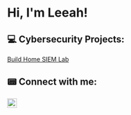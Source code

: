<h1>Hi, I'm Leeah! </h1>

<h2> 💻 Cybersecurity Projects:</h2>

[Build Home SIEM Lab](https://github.com/leeahcoffey/SIEM-LAB-Home-Project)

  
<h2> 📟 Connect with me:</h2>

[<img align="left" alt="JoshMadakor | LinkedIn" width="22px" src="https://cdn.jsdelivr.net/npm/simple-icons@v3/icons/linkedin.svg" />][linkedin]


[linkedin]: https://www.linkedin.com/in/leeahcoffey
